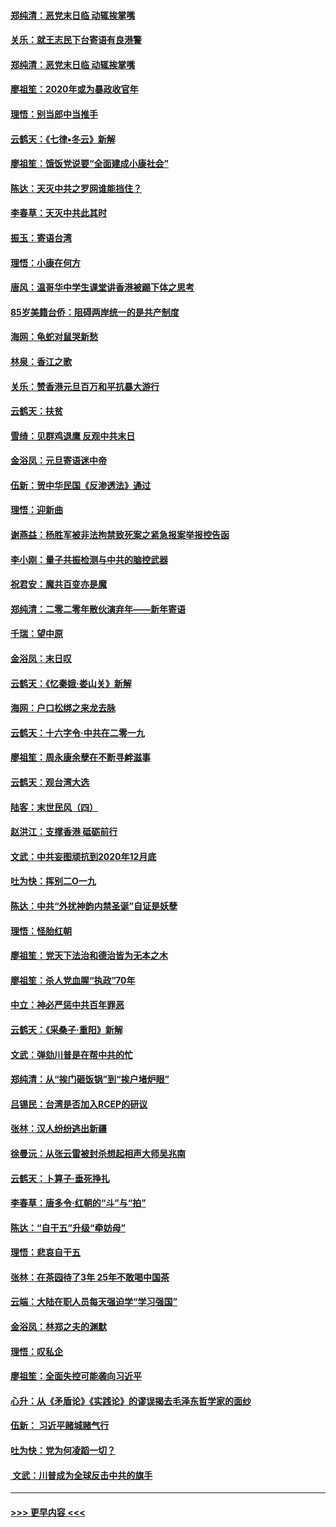 #### [郑纯清：恶党末日临 动辄挨掌嘴](../pages/nsc993/n11769912.md?t=01060155) 
#### [关乐：就王志民下台寄语有良港警](../pages/nsc993/n11769903.md?t=01060155) 
#### [郑纯清：恶党末日临 动辄挨掌嘴](../pages/nsc993/n11769356.md?t=01060155) 
#### [廖祖笙：2020年或为暴政收官年](../pages/nsc993/n11768216.md?t=01060155) 
#### [理悟：别当郎中当推手](../pages/nsc993/n11768243.md?t=01060155) 
#### [云鹤天：《七律▪冬云》新解](../pages/nsc993/n11768204.md?t=01060155) 
#### [廖祖笙：饿饭党说要“全面建成小康社会”](../pages/nsc993/n11767482.md?t=01060155) 
#### [陈达：天灭中共之罗网谁能挡住？](../pages/nsc993/n11767465.md?t=01060155) 
#### [李春草：天灭中共此其时](../pages/nsc993/n11767452.md?t=01060155) 
#### [振玉：寄语台湾](../pages/nsc993/n11767432.md?t=01060155) 
#### [理悟：小康在何方](../pages/nsc993/n11767394.md?t=01060155) 
#### [唐风：温哥华中学生课堂讲香港被踢下体之思考](../pages/nsc993/n11766848.md?t=01060155) 
#### [85岁美籍台侨：阻碍两岸统一的是共产制度](../pages/nsc993/n11765043.md?t=01060155) 
#### [海网：龟蛇对鼠哭新愁](../pages/nsc993/n11764895.md?t=01060155) 
#### [林泉：香江之歌](../pages/nsc993/n11764415.md?t=01060155) 
#### [关乐：赞香港元旦百万和平抗暴大游行](../pages/nsc993/n11764382.md?t=01060155) 
#### [云鹤天：扶贫](../pages/nsc993/n11764245.md?t=01060155) 
#### [雪绮：见群鸡退鹰  反观中共末日](../pages/nsc993/n11762112.md?t=01060155) 
#### [金浴凤：元旦寄语迷中帝](../pages/nsc993/n11761788.md?t=01060155) 
#### [伍新：贺中华民国《反渗透法》通过](../pages/nsc993/n11761994.md?t=01060155) 
#### [理悟：迎新曲](../pages/nsc993/n11761152.md?t=01060155) 
#### [谢燕益：杨胜军被非法拘禁致死案之紧急报案举报控告函](../pages/nsc993/n11756134.md?t=01060155) 
#### [李小刚：量子共振检测与中共的脑控武器](../pages/nsc993/n11754518.md?t=01060155) 
#### [祝君安：魔共百变亦是魔](../pages/nsc993/n11754469.md?t=01060155) 
#### [郑纯清：二零二零年散伙演弃年——新年寄语](../pages/nsc993/n11754195.md?t=01060155) 
#### [千瑞：望中原](../pages/nsc993/n11754159.md?t=01060155) 
#### [金浴凤：末日叹](../pages/nsc993/n11752359.md?t=01060155) 
#### [云鹤天：《忆秦娥‧娄山关》新解](../pages/nsc993/n11752348.md?t=01060155) 
#### [海网：户口松绑之来龙去脉](../pages/nsc993/n11752328.md?t=01060155) 
#### [云鹤天：十六字令‧中共在二零一九](../pages/nsc993/n11752305.md?t=01060155) 
#### [廖祖笙：周永康余孽在不断寻衅滋事](../pages/nsc993/n11751013.md?t=01060155) 
#### [云鹤天：观台湾大选](../pages/nsc993/n11751007.md?t=01060155) 
#### [陆客：末世民风（四）](../pages/nsc993/n11749203.md?t=01060155) 
#### [赵洪江：支撑香港 砥砺前行](../pages/nsc993/n11748482.md?t=01060155) 
#### [文武：中共妄图顽抗到2020年12月底](../pages/nsc993/n11748446.md?t=01060155) 
#### [吐为快：挥别二O一九](../pages/nsc993/n11748411.md?t=01060155) 
#### [陈达：中共“外扰神韵内禁圣诞”自证是妖孽](../pages/nsc993/n11748226.md?t=01060155) 
#### [理悟：怪胎红朝](../pages/nsc993/n11748206.md?t=01060155) 
#### [廖祖笙：党天下法治和德治皆为无本之木](../pages/nsc993/n11748135.md?t=01060155) 
#### [廖祖笙：杀人党血腥“执政”70年](../pages/nsc993/n11745144.md?t=01060155) 
#### [中立：神必严惩中共百年罪恶](../pages/nsc993/n11744970.md?t=01060155) 
#### [云鹤天：《采桑子‧重阳》新解](../pages/nsc993/n11744948.md?t=01060155) 
#### [文武：弹劾川普是在帮中共的忙](../pages/nsc993/n11744758.md?t=01060155) 
#### [郑纯清：从“挨门砸饭锅”到“挨户堵炉眼”](../pages/nsc993/n11744745.md?t=01060155) 
#### [吕锡民：台湾是否加入RCEP的研议](../pages/nsc993/n11744701.md?t=01060155) 
#### [张林：汉人纷纷逃出新疆](../pages/nsc993/n11743530.md?t=01060155) 
#### [徐曼沅：从张云雷被封杀想起相声大师吴兆南](../pages/nsc993/n11741816.md?t=01060155) 
#### [云鹤天：卜算子‧垂死挣扎](../pages/nsc993/n11739956.md?t=01060155) 
#### [李春草：唐多令‧红朝的“斗”与“拍”](../pages/nsc993/n11739830.md?t=01060155) 
#### [陈达：“自干五”升级“牵妨母”](../pages/nsc993/n11739724.md?t=01060155) 
#### [理悟：悲哀自干五](../pages/nsc993/n11739547.md?t=01060155) 
#### [张林：在茶园待了3年 25年不敢喝中国茶](../pages/nsc993/n11739240.md?t=01060155) 
#### [云端：大陆在职人员每天强迫学“学习强国”](../pages/nsc993/n11738735.md?t=01060155) 
#### [金浴凤：林郑之夫的渊默](../pages/nsc993/n11737735.md?t=01060155) 
#### [理悟：叹私企](../pages/nsc993/n11737715.md?t=01060155) 
#### [廖祖笙：全面失控可能袭向习近平](../pages/nsc993/n11737704.md?t=01060155) 
#### [心升：从《矛盾论》《实践论》的谬误揭去毛泽东哲学家的面纱](../pages/nsc993/n11736962.md?t=01060155) 
#### [伍新： 习近平赌城赌气行](../pages/nsc993/n11736929.md?t=01060155) 
#### [吐为快：党为何凌蹈一切？](../pages/nsc993/n11736915.md?t=01060155) 
#### [ 文武：川普成为全球反击中共的旗手](../pages/nsc993/n11736882.md?t=01060155) 

----
#### [ >>> 更早内容 <<< ](../indexes/nsc993-earlier.md)
